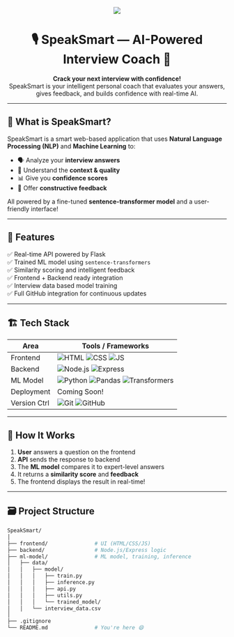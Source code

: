 <!-- Banner -->
<p align="center">
  <img src=<img src="https://readme-animated-stats.vercel.app/api/banner?text=SpeakSmart%20🚀%20Your%20AI%20Interview%20Coach!&color=gradient&fontSize=35" />

</p>

<h1 align="center">🎙️ SpeakSmart — AI-Powered Interview Coach 💼</h1>

<p align="center">
  <b>Crack your next interview with confidence!</b><br />
  SpeakSmart is your intelligent personal coach that evaluates your answers, gives feedback, and builds confidence with real-time AI.
</p>

---

## 🧠 What is SpeakSmart?

SpeakSmart is a smart web-based application that uses **Natural Language Processing (NLP)** and **Machine Learning** to:
- 🗣️ Analyze your **interview answers**
- 🤖 Understand the **context & quality**
- 📊 Give you **confidence scores**
- 💬 Offer **constructive feedback**

All powered by a fine-tuned **sentence-transformer model** and a user-friendly interface!

---

## 🚀 Features

✅ Real-time API powered by Flask  
✅ Trained ML model using `sentence-transformers`  
✅ Similarity scoring and intelligent feedback  
✅ Frontend + Backend ready integration  
✅ Interview data based model training  
✅ Full GitHub integration for continuous updates

---

## 🏗️ Tech Stack

| Area         | Tools / Frameworks                                    |
|--------------|--------------------------------------------------------|
| Frontend     | ![HTML](https://img.shields.io/badge/HTML-E34F26?style=flat&logo=html5&logoColor=white) ![CSS](https://img.shields.io/badge/CSS-1572B6?style=flat&logo=css3&logoColor=white) ![JS](https://img.shields.io/badge/JavaScript-F7DF1E?style=flat&logo=javascript&logoColor=black) |
| Backend      | ![Node.js](https://img.shields.io/badge/Node.js-339933?style=flat&logo=nodedotjs&logoColor=white) ![Express](https://img.shields.io/badge/Express.js-000000?style=flat&logo=express&logoColor=white) |
| ML Model     | ![Python](https://img.shields.io/badge/Python-3776AB?style=flat&logo=python&logoColor=white) ![Pandas](https://img.shields.io/badge/Pandas-150458?style=flat&logo=pandas&logoColor=white) ![Transformers](https://img.shields.io/badge/HuggingFace-FFD21F?style=flat&logo=huggingface&logoColor=black) |
| Deployment   | Coming Soon! |
| Version Ctrl | ![Git](https://img.shields.io/badge/Git-F05032?style=flat&logo=git&logoColor=white) ![GitHub](https://img.shields.io/badge/GitHub-181717?style=flat&logo=github&logoColor=white) |

---

## 🧪 How It Works

1. **User** answers a question on the frontend  
2. **API** sends the response to backend  
3. The **ML model** compares it to expert-level answers  
4. It returns a **similarity score** and **feedback**  
5. The frontend displays the result in real-time!

---

## 🗃️ Project Structure

```bash
SpeakSmart/
│
├── frontend/               # UI (HTML/CSS/JS)
├── backend/                # Node.js/Express logic
├── ml-model/               # ML model, training, inference
│   ├── data/
│   │   ├── model/
│   │   │   ├── train.py
│   │   │   ├── inference.py
│   │   │   ├── api.py
│   │   │   ├── utils.py
│   │   │   └── trained_model/
│   │   └── interview_data.csv
│
├── .gitignore
└── README.md               # You're here 😄
